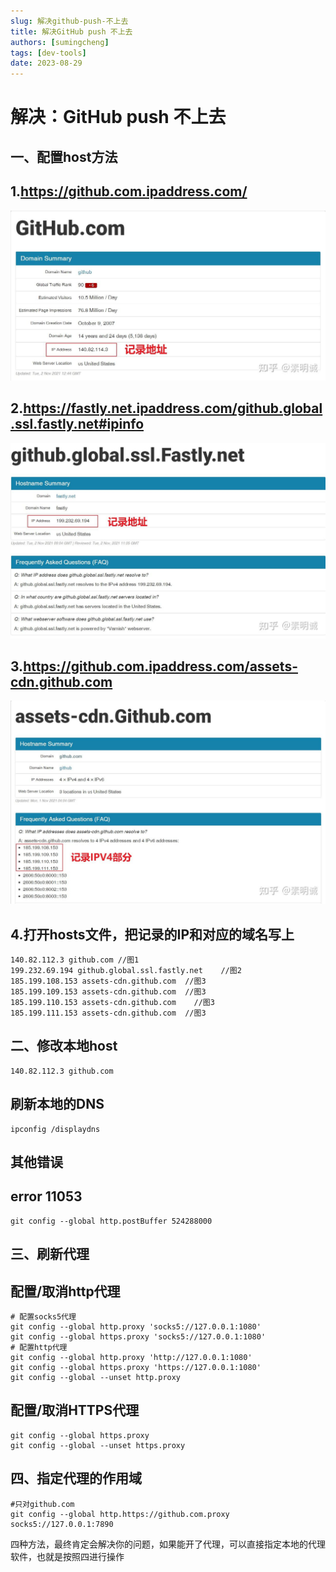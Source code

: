 ```yaml
---
slug: 解决github-push-不上去
title: 解决GitHub push 不上去
authors: [sumingcheng]
tags: [dev-tools]
date: 2023-08-29
---
```


# 解决：GitHub push 不上去



 

## 一、配置host方法  
## 1.https://github.com.ipaddress.com/  

  


![12c873d84a956c9ad9c37eefcc30f934](../image/12c873d84a956c9ad9c37eefcc30f934.jpg)

  


## 2.https://fastly.net.ipaddress.com/github.global.ssl.fastly.net#ipinfo  

  


![ef152ae3bf890ac8ed00326087af6e7e](../image/ef152ae3bf890ac8ed00326087af6e7e.jpg)

  


## 3.https://github.com.ipaddress.com/assets-cdn.github.com  

  


![961478a1d45f15436e95c381153e2cc9](../image/961478a1d45f15436e95c381153e2cc9.jpg)

  


## 4.打开hosts文件，把记录的IP和对应的域名写上  
```
140.82.112.3 github.com //图1
199.232.69.194 github.global.ssl.fastly.net    //图2
185.199.108.153 assets-cdn.github.com  //图3
185.199.109.153 assets-cdn.github.com  //图3
185.199.110.153 assets-cdn.github.com	 //图3
185.199.111.153 assets-cdn.github.com  //图3
```
## 二、修改本地host  
```
140.82.112.3 github.com
```
## 刷新本地的DNS  
```
ipconfig /displaydns
```
## 其他错误  
## error 11053  
```
git config --global http.postBuffer 524288000
```
## 三、刷新代理  
## 配置/取消http代理  
```
# 配置socks5代理
git config --global http.proxy 'socks5://127.0.0.1:1080'
git config --global https.proxy 'socks5://127.0.0.1:1080'
# 配置http代理
git config --global http.proxy 'http://127.0.0.1:1080'
git config --global https.proxy 'https://127.0.0.1:1080'
git config --global --unset http.proxy
```
## 配置/取消HTTPS代理  
```
git config --global https.proxy
git config --global --unset https.proxy
```
## 四、指定代理的作用域  
```
#只对github.com
git config --global http.https://github.com.proxy socks5://127.0.0.1:7890
```

四种方法，最终肯定会解决你的问题，如果能开了代理，可以直接指定本地的代理软件，也就是按照四进行操作